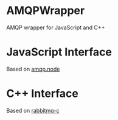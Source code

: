# AMQPWrapper
AMQP wrapper for JavaScript and C++


JavaScript Interface
===========

Based on [amqp.node](https://github.com/squaremo/amqp.node)


C++ Interface
===========

Based on [rabbitmq-c](https://github.com/alanxz/rabbitmq-c)



